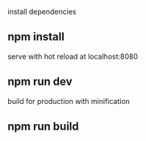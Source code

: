 install dependencies
## npm install

serve with hot reload at localhost:8080
## npm run dev

build for production with minification
## npm run build
